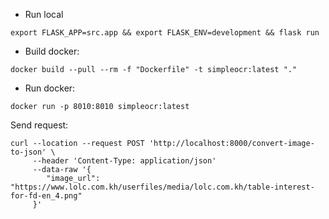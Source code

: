 - Run local

```
export FLASK_APP=src.app && export FLASK_ENV=development && flask run
```

- Build docker:

```
docker build --pull --rm -f "Dockerfile" -t simpleocr:latest "."
```

- Run docker:
```
docker run -p 8010:8010 simpleocr:latest
```

Send request:
```
curl --location --request POST 'http://localhost:8000/convert-image-to-json' \
     --header 'Content-Type: application/json' 
     --data-raw '{
        "image_url": "https://www.lolc.com.kh/userfiles/media/lolc.com.kh/table-interest-for-fd-en_4.png"
     }'
```